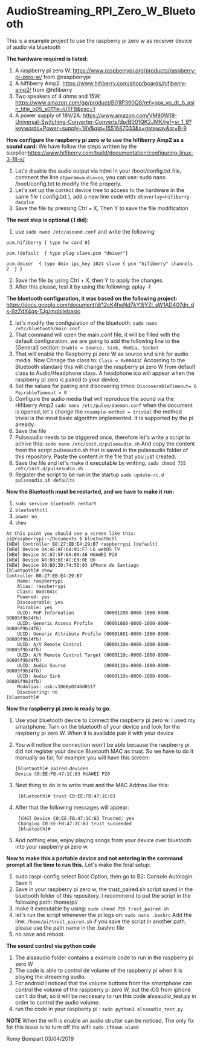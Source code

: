 # AudioStreaming_RPI_Zero_W_Bluetooth
This is a example project to use the raspberry pi zero w as receiver device of audio via bluetooth

**The hardware required is listed:**
  1. A raspberry pi zero W: https://www.raspberrypi.org/products/raspberry-pi-zero-w/ from @raspberrypi
  2. A hiffiberry Amp2: https://www.hifiberry.com/shop/boards/hifiberry-amp2/ from @hifiberry
  3. Two speakers of 4 ohms and 15W: https://www.amazon.com/gp/product/B01IP390Q8/ref=ppx_yo_dt_b_asin_title_o05_s01?ie=UTF8&psc=1
  4. A power supply of 18V/2A: https://www.amazon.com/VM80W18-Universal-Switching-Converter-Converts/dp/B001QK2JMK/ref=sr_1_9?keywords=Power+supply+18V&qid=1551687033&s=gateway&sr=8-9
 
**How configure the raspberry pi zero w to use the hifiberry Amp2 as a sound card:**
  We have follow the steps written by the supplier:https://www.hifiberry.com/build/documentation/configuring-linux-3-18-x/
  1. Let's disable the audio output via hdmi
     In your /boot/config.txt file, comment the line `dtparam=audio=on`, you can use: sudo nano /boot/config.txt to modify the file properly.
  2. Let's set up the correct device tree to access to the hardware
     in the same file ( config.txt ), add a new line code with: `dtoverlay=hifiberry-dacplus`
  3. Save the file by pressing Ctrl + X, Then Y to save the file modification
  
**The next step is optional ( I did):** 
  1. use `sudo nano /etc/asound.conf` and write the following: 
  
  `pcm.hifiberry { type hw card 0}`
  
  `pcm.!default  { type plug
                  slave.pcm "dmixer"}`
  
  `pcm.dmixer  { type dmix
                ipc_key 1024
                slave { pcm "hifiberry"
                        channels 2  }
               }`

   2. Save the file by using Ctrl + X, then Y to apply the changes.
   3. After this please, test it by using the following: aplay -l
   
T**he bluetooth configuration, it was based on the following project:** https://docs.google.com/document/d/12cK4heNd7kY3jYZI_sW1AD407dn_ds-9zZdX4qs-TJg/mobilebasic
 
 1. let's modify the configuration of the bluetooth:
    `sudo nano /etc/bluetooth/main.conf`
 2. That command will open the main.conf file, it will be filled with the default configuration, we are going to add the following line to the [General] section:
    `Enable = Source, Sink, Media, Socket`
 3. That will enable the Raspberry pi zero W as source and sink for audio media. Now Chnage the class to:
    `Class = 0x00041C`
    According to the Bluetooth standard this will change the raspberry pi zero W from default class to Audio/Headphone class.
    A headphone ico will appear when the raspberry pi zero is paired to your device.
  4. Set the values for pairing and discovering times:
    `DiscoverableTimeout= 0`
    `PairableTimeout = 0`
  5. Configure the audio media that will reproduce the sound via the Hifiberry Amp2
     `sudo nano /etc/pulse/daemon.conf`
     when the document is opened, let's change the `resample-method = trivial`
     the method trivial is the most basic algorithm implemented. It is supported by the pi already.
  6. Save the file
  7. Pulseaudio needs to be triggered once, therefore let's write a script to achive this:
     `sudo nano /etc/init.d/pulseaudio.sh`
     And copy the content from the script pulseaudio.sh that is saved in the pulseaudio folder of this repository.
     Paste the content in the file that you just created.     
  8. Save the file and let's make it executable by writting:
        `sudo chmod 755 /etc/init.d/pulseaudio.sh`
  9. Register the script to be run in the startup
        `sudo update-rc.d pulseaudio.sh defaults`
        
 **Now the Bluetooth must be restarted, and we have to make it run:**
  1. `sudo service bluetooth restart`
  2. `bluetoothctl`
  3. `power on`
  4. `show`
      
    At this point you should see a screen like this:
    pi@raspberrypi:~/Documents $ bluetoothctl
    [NEW] Controller B8:27:EB:E4:29:B7 raspberrypi [default]
    [NEW] Device 04:4E:AF:68:91:F7 LG webOS TV
    [NEW] Device AC:07:5F:6A:0A:46 HUAWEI P20
    [NEW] Device A8:B8:6E:AC:E9:0E Q6
    [NEW] Device 80:B0:3D:74:5D:03 iPhone de Santiago
    [bluetooth]# show
    Controller B8:27:EB:E4:29:B7
        Name: raspberrypi
        Alias: raspberrypi
        Class: 0x0c041c
        Powered: yes
        Discoverable: yes
        Pairable: yes
        UUID: PnP Information           (00001200-0000-1000-8000-00805f9b34fb)
        UUID: Generic Access Profile    (00001800-0000-1000-8000-00805f9b34fb)
        UUID: Generic Attribute Profile (00001801-0000-1000-8000-00805f9b34fb)
        UUID: A/V Remote Control        (0000110e-0000-1000-8000-00805f9b34fb)
        UUID: A/V Remote Control Target (0000110c-0000-1000-8000-00805f9b34fb)
        UUID: Audio Source              (0000110a-0000-1000-8000-00805f9b34fb)
        UUID: Audio Sink                (0000110b-0000-1000-8000-00805f9b34fb)
        Modalias: usb:v1D6Bp0246d0517
        Discovering: no
    [bluetooth]#

**Now the raspberry pi zero is ready to go.**
  1. Use your bluetooth device to connect the raspberry pi zero w. I used my smartphone.
         Turn on the bluetooth of your device and look for the raspberry pi zero W. 
         When it is available pair it with your device
  2. You will notice the connection won't be able because the raspberry pi did not register
         your device Bluetooth MAC as trust. So we have to do it manually so far, for example 
         you will have this screen:
         
         [bluetooth]# paired-devices
         Device C0:EE:FB:47:1C:83 HUAWEI P20
         
  3. Next thing to do is to write trust and the MAC Addres like this:
  
          [bluetooth]# trust C0:EE:FB:47:1C:83
       
  4. After that the following messages will appear:
  
          [CHG] Device C0:EE:FB:47:1C:83 Trusted: yes
          Changing C0:EE:FB:47:1C:83 trust succeeded
          [bluetooth]#
          
  5. And nothing else, enjoy playing songs from your device over bluetooth into your raspberry pi zero w.
        
**Now to make this a portable device and not entering in the command prompt all the time to run this.**
Let's make the final setup:
  
  1. sudo raspi-config
       select Boot Option, then go to B2: Console Autologin. Save it
  2. Save in your raspberry pi zero w,  the trust_paired.sh script saved in the bluetooth folder of this repository.
       I recommend to put the script in the following path: /home/pi/
  3. make it executable by using:
       `sudo chmod 755 trust_paired.sh`
  4. let's run the script whenever the pi logs on:
        `sudo nano .bashrc`
        Add the line:
        `/home/pi/trust_paired.sh`
        if you save the script in another path, please use the path name in the .bashrc file
  5. no save and reboot.

**The sound control via python code**
  1. The alsaaudio folder contains a example code to run in the raspberry pi zero W
  2. The code is able to control de volume of the raspberry pi when it is playing the streaming audio.
  3. For android I noticed that the volume buttons from the smartphone can control the volume of the raspberry pi zero W, 
     but the iOS from iphone can't do that, so it will be neccesary to run this code alsaaudio_test.py in order to control
     the audio volume.
  4. run the code in your raspberry pi :
      `sudo python3 alsaaudio_test.py`


**NOTE** 
 When the wifi is enable an audio strutter can be noticed. 
 The only fix for this issue is to turn off the wifi:
 `sudo ifdown wlan0`
   
Romy Bompart
03/04/2019
